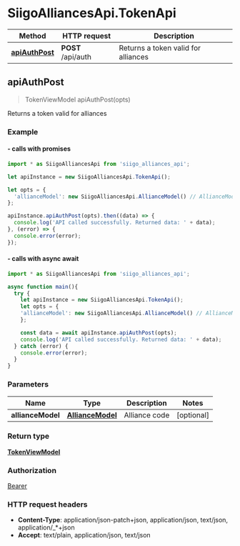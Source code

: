 # SiigoAlliancesApi.TokenApi

Method | HTTP request | Description
------------- | ------------- | -------------
[**apiAuthPost**](TokenApi.md#apiAuthPost) | **POST** /api/auth | Returns a token valid for alliances




## apiAuthPost

> TokenViewModel apiAuthPost(opts)

Returns a token valid for alliances

### Example

#### - calls with promises

```javascript
import * as SiigoAlliancesApi from 'siigo_alliances_api';

let apiInstance = new SiigoAlliancesApi.TokenApi();

let opts = {
  'allianceModel': new SiigoAlliancesApi.AllianceModel() // AllianceModel | Alliance code
};

apiInstance.apiAuthPost(opts).then((data) => {
  console.log('API called successfully. Returned data: ' + data);
}, (error) => {
  console.error(error);
});
```
#### - calls with async await

```javascript
import * as SiigoAlliancesApi from 'siigo_alliances_api';

async function main(){
  try {
    let apiInstance = new SiigoAlliancesApi.TokenApi();
    let opts = {
    'allianceModel': new SiigoAlliancesApi.AllianceModel() // AllianceModel | Alliance code
    };

    const data = await apiInstance.apiAuthPost(opts);
    console.log('API called successfully. Returned data: ' + data);
  } catch (error) {
    console.error(error);
  }
}
```


### Parameters


Name | Type | Description  | Notes
------------- | ------------- | ------------- | -------------
 **allianceModel** | [**AllianceModel**](AllianceModel.md)| Alliance code | [optional] 

### Return type

[**TokenViewModel**](TokenViewModel.md)

### Authorization

[Bearer](../README.md#Bearer)

### HTTP request headers

- **Content-Type**: application/json-patch+json, application/json, text/json, application/_*+json
- **Accept**: text/plain, application/json, text/json

